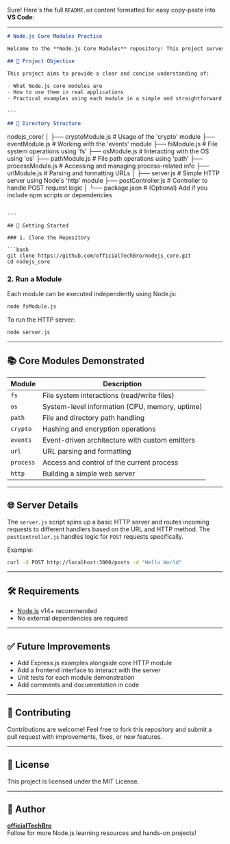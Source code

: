 Sure! Here's the full `README.md` content formatted for easy copy-paste into **VS Code**:

---

```markdown
# Node.js Core Modules Practice

Welcome to the **Node.js Core Modules** repository! This project serves as a practical hands-on demonstration of Node.js built-in modules. It is intended for beginners, students, and developers who want to understand how to work with the most commonly used core modules in Node.js without external dependencies.

## 🧠 Project Objective

This project aims to provide a clear and concise understanding of:

- What Node.js core modules are
- How to use them in real applications
- Practical examples using each module in a simple and straightforward manner

---

## 📁 Directory Structure

```
nodejs_core/
│
├── cryptoModule.js        # Usage of the 'crypto' module
├── eventModule.js         # Working with the 'events' module
├── fsModule.js            # File system operations using 'fs'
├── osModule.js            # Interacting with the OS using 'os'
├── pathModule.js          # File path operations using 'path'
├── processModule.js       # Accessing and managing process-related info
├── urlModule.js           # Parsing and formatting URLs
│
├── server.js              # Simple HTTP server using Node's 'http' module
├── postController.js      # Controller to handle POST request logic
│
└── package.json           # (Optional) Add if you include npm scripts or dependencies
```

---

## 🚀 Getting Started

### 1. Clone the Repository

```bash
git clone https://github.com/officialTechBro/nodejs_core.git
cd nodejs_core
```

### 2. Run a Module

Each module can be executed independently using Node.js:

```bash
node fsModule.js
```

To run the HTTP server:

```bash
node server.js
```

---

## 📚 Core Modules Demonstrated

| Module         | Description |
|----------------|-------------|
| `fs`           | File system interactions (read/write files) |
| `os`           | System-level information (CPU, memory, uptime) |
| `path`         | File and directory path handling |
| `crypto`       | Hashing and encryption operations |
| `events`       | Event-driven architecture with custom emitters |
| `url`          | URL parsing and formatting |
| `process`      | Access and control of the current process |
| `http`         | Building a simple web server |

---

## 🌐 Server Details

The `server.js` script spins up a basic HTTP server and routes incoming requests to different handlers based on the URL and HTTP method. The `postController.js` handles logic for `POST` requests specifically.

Example:

```bash
curl -X POST http://localhost:3000/posts -d "Hello World"
```

---

## 🛠️ Requirements

- [Node.js](https://nodejs.org/) v14+ recommended
- No external dependencies are required

---

## ✅ Future Improvements

- Add Express.js examples alongside core HTTP module
- Add a frontend interface to interact with the server
- Unit tests for each module demonstration
- Add comments and documentation in code

---

## 🙌 Contributing

Contributions are welcome! Feel free to fork this repository and submit a pull request with improvements, fixes, or new features.

---

## 📄 License

This project is licensed under the MIT License.

---

## 👤 Author

**[officialTechBro](https://github.com/officialTechBro)**  
Follow for more Node.js learning resources and hands-on projects!
```

